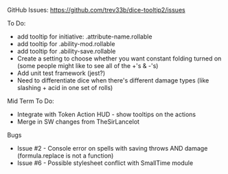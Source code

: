 GitHub Issues: https://github.com/trev33b/dice-tooltip2/issues

To Do:
* add tooltip for initiative: .attribute-name.rollable
* add tooltip for .ability-mod.rollable
* add tooltip for .ability-save.rollable
* Create a setting to choose whether you want constant folding turned on (some people might like to see all of the +'s & -'s)
* Add unit test framework (jest?)
* Need to differentiate dice when there's different damage types (like slashing + acid in one set of rolls)

Mid Term To Do:
* Integrate with Token Action HUD - show tooltips on the actions
* Merge in SW changes from TheSirLancelot

Bugs
* Issue #2 - Console error on spells with saving throws AND damage (formula.replace is not a function)
* Issue #6 - Possible stylesheet conflict with SmallTime module

